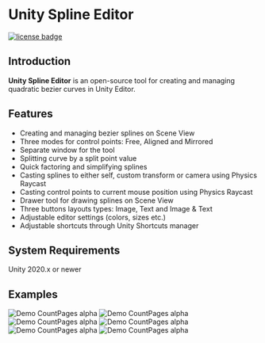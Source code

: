 # Unity Spline Editor
[![license badge](https://img.shields.io/badge/license-MIT-green.svg)](LICENSE)
## Introduction
**Unity Spline Editor** is an open-source tool for creating and managing quadratic bezier curves in Unity Editor. 
## Features

- Creating and managing bezier splines on Scene View
- Three modes for control points: Free, Aligned and Mirrored
- Separate window for the tool
- Splitting curve by a split point value
- Quick factoring and simplifying splines
- Casting splines to either self, custom transform or camera using Physics Raycast
- Casting control points to current mouse position using Physics Raycast
- Drawer tool for drawing splines on Scene View
- Three buttons layouts types: Image, Text and Image & Text
- Adjustable editor settings (colors, sizes etc.)
- Adjustable shortcuts through Unity Shortcuts manager

## System Requirements
Unity 2020.x or newer
## Examples
 ![Demo CountPages alpha](https://github.com/vvrvvd/Spline-Me/blob/main/Gifs/BaseSpline.gif)
 ![Demo CountPages alpha](https://github.com/vvrvvd/Spline-Me/blob/main/Gifs/DrawCurve.gif) 
 ![Demo CountPages alpha](https://github.com/vvrvvd/Spline-Me/blob/main/Gifs/FactorSpline.gif) 
 ![Demo CountPages alpha](https://github.com/vvrvvd/Spline-Me/blob/main/Gifs/LineRenderer.gif) 
 ![Demo CountPages alpha](https://github.com/vvrvvd/Spline-Me/blob/main/Gifs/CastingCurve.gif) 
 ![Demo CountPages alpha](https://github.com/vvrvvd/Spline-Me/blob/main/Gifs/CastingPointsWithMouse.gif) 

